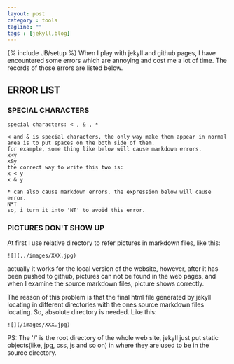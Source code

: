 ```yaml
---
layout: post
category : tools
tagline: ""
tags : [jekyll,blog]
---
```

{% include JB/setup %}
When I play with jekyll and github pages, I have encountered some errors which are annoying and cost me a lot of time. The records of those errors are listed below. 
## ERROR LIST
### SPECIAL CHARACTERS

    special characters: < , & , *

    < and & is special characters, the only way make them appear in normal area is to put spaces on the both side of them.
    for example, some thing like below will cause markdown errors.
    x<y
    x&y
    the correct way to write this two is:
    x < y
    x & y

    * can also cause markdown errors. the expression below will cause error.
    N*T
    so, i turn it into 'NT' to avoid this error.

### PICTURES DON'T SHOW UP
At first I use relative directory to refer pictures in markdown files, like this:
    
    ![](../images/XXX.jpg)

actually it works for the local version of the website, however, after it has been pushed to github, pictures can not be found in the web pages, and when I examine the source markdown files, picture shows correctly.

The reason of this problem is that the final html file generated by jekyll locating in different directories with the ones source markdown files locating. So, absolute directory is needed. Like this:
    
    ![](/images/XXX.jpg)

PS: The '/' is the root directory of the whole web site, jekyll just put static objects(like, jpg, css, js and so on) in where they are used to be in the source directory.

